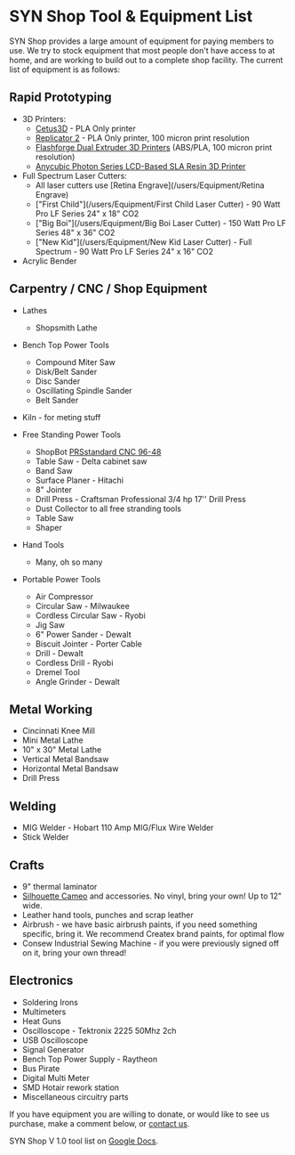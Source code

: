 # SYN Shop Tool & Equipment List

SYN Shop provides a large amount of equipment for paying members to use. We 
try to stock equipment that most people don't have access to at home, and are working to build out to a complete shop facility. The current list of equipment is as follows:

## Rapid Prototyping

* 3D Printers:
    * [Cetus3D](https://www.cetus3d.com/) - PLA Only printer
    *  [Replicator 2](https://www.makerbot.com/) - PLA Only printer, 100 micron print resolution
    *  [Flashforge Dual Extruder 3D Printers](https://store.flashforge.com/) (ABS/PLA, 100 micron print resolution)
    *  [Anycubic Photon Series LCD-Based SLA Resin 3D Printer](https://www.anycubic.com/collections/anycubic-photon-3d-printers/products/anycubic-photon-3d-printer)
* Full Spectrum Laser Cutters:
    * All laser cutters use [Retina Engrave](/users/Equipment/Retina Engrave)
    * ["First Child"](/users/Equipment/First Child Laser Cutter) -  90 Watt Pro LF Series 24" x 18" CO2
    * ["Big Boi"](/users/Equipment/Big Boi Laser Cutter) - 150 Watt Pro LF Series 48" x 36" CO2
    * ["New Kid"](/users/Equipment/New Kid Laser Cutter) - Full Spectrum -  90 Watt Pro LF Series 24" x 16" CO2
* Acrylic Bender

## Carpentry / CNC / Shop Equipment

* Lathes
    * Shopsmith Lathe

* Bench Top Power Tools
    * Compound Miter Saw 
    * Disk/Belt Sander 
    * Disc Sander
    * Oscillating Spindle Sander
    * Belt Sander

* Kiln - for meting stuff

* Free Standing Power Tools 
    * ShopBot [PRSstandard CNC 96-48](https://www.shopbottools.com/products/standard)
    * Table Saw - Delta cabinet saw 
    * Band Saw 
    * Surface Planer - Hitachi 
    * 8" Jointer 
    * Drill Press - Craftsman Professional 3/4 hp 17'' Drill Press 
    * Dust Collector to all free stranding tools
    * Table Saw
    * Shaper
    
* Hand Tools
    * Many, oh so many
    
* Portable Power Tools
    * Air Compressor 
    * Circular Saw - Milwaukee 
    * Cordless Circular Saw - Ryobi 
    * Jig Saw 
    * 6" Power Sander - Dewalt 
    * Biscuit Jointer - Porter Cable  
    * Drill - Dewalt 
    * Cordless Drill - Ryobi 
    * Dremel Tool 
    * Angle Grinder - Dewalt 
    
## Metal Working

* Cincinnati Knee Mill
* Mini Metal Lathe
* 10" x 30" Metal Lathe
* Vertical Metal Bandsaw
* Horizontal Metal Bandsaw
* Drill Press

## Welding

* MIG Welder - Hobart 110 Amp MIG/Flux Wire Welder 
* Stick Welder

## Crafts

* 9" thermal laminator
* [Silhouette Cameo](https://www.silhouettecameo.com/) and accessories. No vinyl, bring your own! Up to 12" wide.
* Leather hand tools, punches and scrap leather
* Airbrush - we have basic airbrush paints, if you need something specific, bring it. We recommend Createx brand paints, for optimal flow
* Consew Industrial Sewing Machine - if you were previously signed off on it, bring your own thread!

## Electronics

* Soldering Irons
* Multimeters
* Heat Guns
* Oscilloscope - Tektronix 2225 50Mhz 2ch
* USB Oscilloscope 
* Signal Generator
* Bench Top Power Supply - Raytheon
* Bus Pirate 
* Digital Multi Meter 
* SMD Hotair rework station 
* Miscellaneous circuitry parts

 If you have equipment you are willing to donate, or would like to see us 
 purchase, make a comment below, or [contact us](https://synshop.org/contact).







		
SYN Shop V 1.0 tool list on [Google Docs](https://docs.google.com/spreadsheet/pub?hl=en_US&hl=en_US&key=0AiEeg-U7TrF4dEo1WFdSYWdCcXZYNUR2N0RNajNHSVE&single=true&gid=0&output=html).
